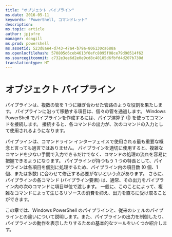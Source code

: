 ```yaml
---
title: "オブジェクト パイプライン"
ms.date: 2016-05-11
keywords: "PowerShell, コマンドレット"
description: 
ms.topic: article
author: jpjofre
manager: dongill
ms.prod: powershell
ms.assetid: 523d8ae4-d743-47a4-b79a-806130ca688a
ms.openlocfilehash: 570805d6ceb4613f0efc8095f08ce79d90514f62
ms.sourcegitcommit: c732e3ee6d2e0e9cd8c40105d6fbfd4d207b730d
translationtype: HT
---
```

# <a name="object-pipeline"></a>オブジェクト パイプライン
パイプラインは、複数の管を 1 つに継ぎ合わせた管路のような役割を果たします。 パイプラインに沿って移動する項目は、個々の管を通過します。 Windows PowerShell でパイプラインを作成するには、パイプ演算子 (|) を使ってコマンドを接続します。 接続すると、各コマンドの出力が、次のコマンドの入力として使用されるようになります。

パイプラインは、コマンドライン インターフェイスで使用される最も重要な概念と言っても過言ではありません。 パイプラインを適切に使用すると、複雑なコマンドを少ない手間で入力できるだけでなく、コマンドの処理の流れを容易に把握できるようになります。 パイプラインが持つもう 1 つの特長として、パイプラインは各項目を個別に処理するため、パイプライン内の項目数 (0 個、1 個、または多数) に合わせて修正する必要がないという点があります。 さらに、パイプラインの各コマンド (パイプライン要素) は、通常、その出力をパイプライン内の次のコマンドに項目単位で渡します。 一般に、このことによって、複雑なコマンドによって生じるリソースの消費を抑え、出力を直ちに受け取ることができます。

この章では、Windows PowerShell のパイプラインと、従来のシェルのパイプラインとの違いについて説明します。また、パイプラインの出力を制御したり、パイプラインの動作を表示したりするための基本的なツールをいくつか紹介します。

